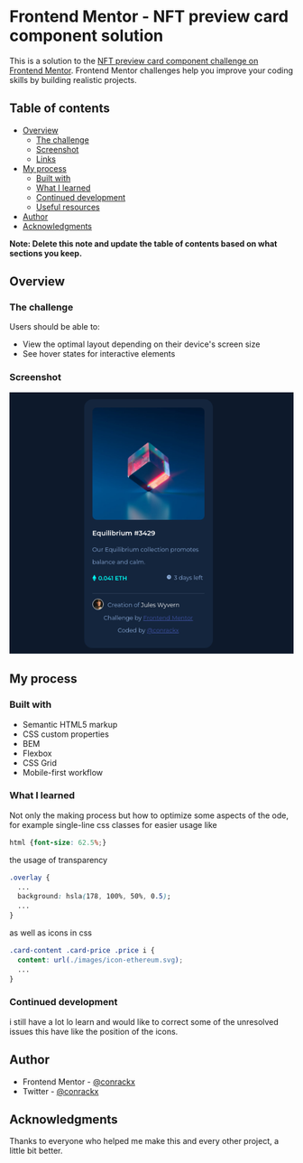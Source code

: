 # Frontend Mentor - NFT preview card component solution

This is a solution to the [NFT preview card component challenge on Frontend Mentor](https://www.frontendmentor.io/challenges/nft-preview-card-component-SbdUL_w0U). Frontend Mentor challenges help you improve your coding skills by building realistic projects. 

## Table of contents

- [Overview](#overview)
  - [The challenge](#the-challenge)
  - [Screenshot](#screenshot)
  - [Links](#links)
- [My process](#my-process)
  - [Built with](#built-with)
  - [What I learned](#what-i-learned)
  - [Continued development](#continued-development)
  - [Useful resources](#useful-resources)
- [Author](#author)
- [Acknowledgments](#acknowledgments)

**Note: Delete this note and update the table of contents based on what sections you keep.**

## Overview

### The challenge

Users should be able to:

- View the optimal layout depending on their device's screen size
- See hover states for interactive elements

### Screenshot

![](./images/screenshot.png)


## My process

### Built with

- Semantic HTML5 markup
- CSS custom properties
- BEM
- Flexbox
- CSS Grid
- Mobile-first workflow


### What I learned

Not only the making process but how to optimize some aspects of the ode, for example single-line css classes for easier usage like

```css
html {font-size: 62.5%;}
```
the usage of transparency
```css
.overlay {
  ...
  background: hsla(178, 100%, 50%, 0.5);
  ...
}
```
as well as icons in css
```css
.card-content .card-price .price i {
  content: url(./images/icon-ethereum.svg);
  ...
}
```

### Continued development

i still have a lot lo learn and would like to correct some of the unresolved issues this have like the position of the icons. 

## Author

- Frontend Mentor - [@conrackx](https://www.frontendmentor.io/profile/conrackx)
- Twitter - [@conrackx](https://www.twitter.com/conrackx)

## Acknowledgments

Thanks to everyone who helped me make this and every other project, a little bit better.